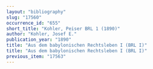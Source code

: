 ```yaml
---
layout: "bibliography"
slug: "17560"
occurrence_id: "655"
short_title: "Kohler, Peiser BRL 1 (1890)"
author: "Kohler, Josef E."
publication_year: "1890"
title: "Aus dem babylonischen Rechtsleben I (BRL I)"
title: "Aus dem babylonischen Rechtsleben I (BRL I)"
previous_item: "17563"
---
```

